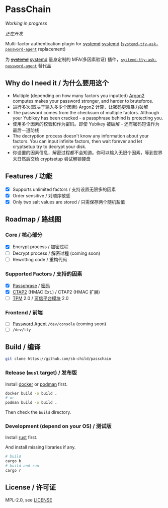 # PassChain

*Working in progress*

*正在开发*

Multi-factor authentication plugin for ~~[systemd](https://syste.md/)~~ [systemd](https://systemd.io/) ([`systemd-tty-ask-password-agent`](https://www.freedesktop.org/software/systemd/man/latest/systemd-tty-ask-password-agent.html) replacement)

为 ~~[systemd](https://syste.md/)~~ [systemd](https://systemd.io/) 量身定制的 MFA(多因素验证) 插件，[`systemd-tty-ask-password-agent`](https://www.freedesktop.org/software/systemd/man/latest/systemd-tty-ask-password-agent.html) 替代品

## Why do I need it / 为什么要用这个

- Multiple (depending on how many factors you inputted) [Argon2](https://en.wikipedia.org/wiki/Argon2) computes makes your password stronger, and harder to bruteforce.
- 进行多次(取决于输入多少个因素) Argon2 计算，让密码更难暴力破解
- The password comes from the checksum of multiple factors. Although your Yubikey has been cracked - a passphrase behind is protecting you.
- 使用多个因素的校验和作为密码。即使 Yubikey 被破解 - 还有密码短语作为最后一道防线
- The decryption process doesn't know any information about your factors. You can input infinite factors, then wait forever and let cryptsetup try to decrypt your disk.
- 你设置的因素信息，解密过程都不会知道。你可以输入无限个因素，等到世界末日然后交给 cryptsetup 尝试解锁硬盘

## Features / 功能

- [x] Supports unlimited factors / 支持设置无限多的因素
- [x] Order sensitive / 对顺序敏感
- [x] Only two salt values are stored / 只需保存两个随机盐值

## Roadmap / 路线图

### Core / 核心部分

- [x] Encrypt process / 加密过程
- [ ] Decrypt process / 解密过程 (coming soon)
- [ ] Rewritting code / 重构代码

### Supported Factors / 支持的因素

- [x] [Passphrase](https://en.wikipedia.org/wiki/Passphrase) / [密码](https://zh.wikipedia.org/wiki/密碼片語)
- [x] [CTAP2](https://en.wikipedia.org/wiki/Client_to_Authenticator_Protocol) (HMAC Ext.) / CTAP2 (HMAC 扩展)
- [ ] [TPM](https://en.wikipedia.org/wiki/Trusted_Platform_Module) 2.0 / [可信平台模块](https://zh.wikipedia.org/wiki/%E4%BF%A1%E8%B3%B4%E5%B9%B3%E5%8F%B0%E6%A8%A1%E7%B5%84) 2.0

### Frontend / 前端

- [ ] [Password Agent](https://systemd.io/PASSWORD_AGENTS/) `/dev/console` (coming soon)
- [ ] `/dev/tty`

## Build / 编译

```sh
git clone https://github.com/sb-child/passchain
```

### Release (`musl` target) / 发布版

Install [docker](https://www.docker.com/) or [podman](https://podman.io/) first.

```sh
docker build -o build .
# or
podman build -o build .
```

Then check the `build` directory.

### Development (depend on your OS) / 测试版

Install [rust](https://www.rust-lang.org/) first.

And install missing libraries if any.

```sh
# build
cargo b
# build and run
cargo r
```

## License / 许可证

MPL-2.0, see [LICENSE](./LICENSE)

